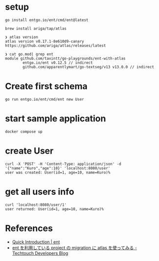 # setup
```
go install entgo.io/ent/cmd/ent@latest

brew install ariga/tap/atlas
```

```
❯ atlas version
atlas version v0.17.1-8e610d9-canary
https://github.com/ariga/atlas/releases/latest

❯ cat go.mod| grep ent                         
module github.com/taxintt/go-playgrounds/ent-with-atlas
        entgo.io/ent v0.12.5 // indirect
        github.com/apparentlymart/go-textseg/v13 v13.0.0 // indirect
```

# Create first schema 
```
go run entgo.io/ent/cmd/ent new User
```

# start sample application
```
docker compose up 
```

# create User
```
curl -X 'POST' -H 'Content-Type: application/json' -d '{"name":"Kuro","age":10}' 'localhost:8080/user'
user was created: User(id=1, age=10, name=Kuro)%                             
```

# get all users info
```
curl 'localhost:8080/user/1'
user returned: User(id=1, age=10, name=Kuro)%                                
```

# References
- [Quick Introduction | ent](https://entgo.io/ja/docs/getting-started/)
- [ent を利用している project の migration に atlas を使ってみる - Techtouch Developers Blog](https://tech.techtouch.jp/entry/ent-atlas-migration)